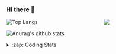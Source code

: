 ### Hi there 👋

<!--
**tao8687/tao8687** is a ✨ _special_ ✨ repository because its `README.md` (this file) appears on your GitHub profile.

Here are some ideas to get you started:

- 🔭 I’m currently working on ...
- 🌱 I’m currently learning ...
- 👯 I’m looking to collaborate on ...
- 🤔 I’m looking for help with ...
- 💬 Ask me about ...
- 📫 How to reach me: ...
- 😄 Pronouns: ...
- ⚡ Fun fact: ...
-->

<img align='right' src="https://media.giphy.com/media/M9gbBd9nbDrOTu1Mqx/giphy.gif" width="240">

  
![Top Langs](https://github-readme-stats.vercel.app/api/top-langs/?username=tao8687&layout=compact&title_color=23238E&text_color=A67D3D)

![Anurag's github stats](https://github-readme-stats.vercel.app/api?username=tao8687&show_icons=true&&text_color=A67D3D&title_color=23238E&show_icons=false&count_private=true&hide=stars)

<details>
  <summary>:zap: Coding Stats</summary>
  <br>
    
<!--START_SECTION:waka-->
![Code Time](http://img.shields.io/badge/Code%20Time-1%2C434%20hrs%2035%20mins-blue)

![Profile Views](http://img.shields.io/badge/Profile%20Views-0-blue)

**🐱 My GitHub Data** 

> 📦 1.5 MB Used in GitHub's Storage 
 > 
> 🏆 77 Contributions in the Year 2024
 > 
> 🚫 Not Opted to Hire
 > 
> 📜 50 Public Repositories 
 > 
> 🔑 25 Private Repositories 
 > 
**I'm an Early 🐤** 

```text
🌞 Morning                1315 commits        ██████████████████████░░░   86.34 % 
🌆 Daytime                87 commits          █░░░░░░░░░░░░░░░░░░░░░░░░   05.71 % 
🌃 Evening                117 commits         ██░░░░░░░░░░░░░░░░░░░░░░░   07.68 % 
🌙 Night                  4 commits           ░░░░░░░░░░░░░░░░░░░░░░░░░   00.26 % 
```
📅 **I'm Most Productive on Wednesday** 

```text
Monday                   219 commits         ████░░░░░░░░░░░░░░░░░░░░░   14.38 % 
Tuesday                  206 commits         ███░░░░░░░░░░░░░░░░░░░░░░   13.53 % 
Wednesday                273 commits         ████░░░░░░░░░░░░░░░░░░░░░   17.93 % 
Thursday                 198 commits         ███░░░░░░░░░░░░░░░░░░░░░░   13.00 % 
Friday                   216 commits         ████░░░░░░░░░░░░░░░░░░░░░   14.18 % 
Saturday                 210 commits         ███░░░░░░░░░░░░░░░░░░░░░░   13.79 % 
Sunday                   201 commits         ███░░░░░░░░░░░░░░░░░░░░░░   13.20 % 
```


📊 **This Week I Spent My Time On** 

```text
🕑︎ Time Zone: Asia/Shanghai

💬 Programming Languages: 
C++                      7 hrs 14 mins       ████████████░░░░░░░░░░░░░   49.29 % 
Other                    3 hrs 25 mins       ██████░░░░░░░░░░░░░░░░░░░   23.32 % 
Bash                     1 hr 43 mins        ███░░░░░░░░░░░░░░░░░░░░░░   11.73 % 
CMake                    57 mins             ██░░░░░░░░░░░░░░░░░░░░░░░   06.56 % 
C                        47 mins             █░░░░░░░░░░░░░░░░░░░░░░░░   05.40 % 

🔥 Editors: 
VS Code                  14 hrs 42 mins      █████████████████████████   100.00 % 

🐱‍💻 Projects: 
agvs                     9 hrs 44 mins       █████████████████░░░░░░░░   66.21 % 
autox                    3 hrs 31 mins       ██████░░░░░░░░░░░░░░░░░░░   23.95 % 
ndt_localization         26 mins             █░░░░░░░░░░░░░░░░░░░░░░░░   03.03 % 
agvs_sim                 26 mins             █░░░░░░░░░░░░░░░░░░░░░░░░   03.03 % 
rb_theron_sim            10 mins             ░░░░░░░░░░░░░░░░░░░░░░░░░   01.22 % 

💻 Operating System: 
Linux                    14 hrs 42 mins      █████████████████████████   100.00 % 
```

**I Mostly Code in Python** 

```text
Python                   9 repos             ████████░░░░░░░░░░░░░░░░░   30.00 % 
C++                      8 repos             ███████░░░░░░░░░░░░░░░░░░   26.67 % 
JavaScript               2 repos             ██░░░░░░░░░░░░░░░░░░░░░░░   06.67 % 
Batchfile                1 repo              █░░░░░░░░░░░░░░░░░░░░░░░░   03.33 % 
HTML                     1 repo              █░░░░░░░░░░░░░░░░░░░░░░░░   03.33 % 
```



**Timeline**

![Lines of Code chart](https://raw.githubusercontent.com/tao8687/tao8687/master/assets/bar_graph.png)


 Last Updated on 17/03/2024 01:13:49 UTC
<!--END_SECTION:waka-->
</details>
